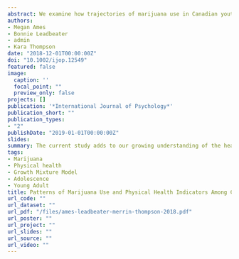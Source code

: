 ```yaml
---
abstract: We examine how trajectories of marijuana use in Canadian youth (ages 15 to 28) are related to physical health indica- tors in adolescence and young adulthood. Youth were initially recruited in 2003 (N = 662; 48% male; ages 12 to 18) and followed for six waves. Five trajectories of marijuana use (Abstainers-29%, Occasional users-27%, Decreasers-14%, Increasers-20% and Chronic users-11%) were identified. Chronic users reported more physical symptoms, poorer physical self-concept, less physical activity, poorer eating practices, less sleep, and higher number of sexual partners during adoles- cence than other classes. Decreasers also reported poorer physical self-concept and poorer eating practices than abstainers. Other trajectory classes showed few significant health problems. Chronic users also reported more acute health problems (i.e., serious injuries, early sexual debut, higher number of sexual partners, greater likelihood of having a STI) in young adulthood than all other classes contributing to costs of healthcare. Youth who engage in early, frequent and continued use of marijuana from adolescence to young adulthood are at-risk of physical health problems in adolescence and young adulthood.
authors:
- Megan Ames
- Bonnie Leadbeater
- admin
- Kara Thompson
date: "2018-12-01T00:00:00Z"
doi: "10.1002/ijop.12549"
featured: false
image:
  caption: ''
  focal_point: ""
  preview_only: false
projects: []
publication: '*International Journal of Psychology*'
publication_short: ""
publication_types:
- "2"
publishDate: "2019-01-01T00:00:00Z"
slides: 
summary: The current study adds to our growing understanding of the health of Canadian youth with differing marijuana use trajectories by examining how marijuana use fre- quency is related to physical health indicators in ado- lescence and young adulthood. We extend past research by examining how trajectories of marijuana use are related to multiple physical health indicators; subjective health, health-promoting behaviours, body mass index, serious injuries and sexual risk behaviours.
tags:
- Marijuana
- Physical health
- Growth Mixture Model
- Adolescence
- Young Adult
title: Patterns of Marijuana Use and Physical Health Indicators Among Canadian Youth
url_code: ""
url_dataset: ""
url_pdf: "/files/ames-leadbeater-merrin-thompson-2018.pdf"
url_poster: ""
url_project: ""
url_slides: ""
url_source: ""
url_video: ""
---
```

